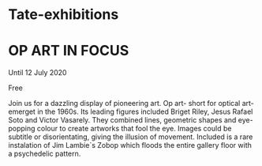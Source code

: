 # Tate-exhibitions
<html>
	<body>
	  <h1>OP ART IN FOCUS</h1>
	  <p>Until 12 July 2020</p>
	  <P>Free</p>
	  <p>Join us for a dazzling display of pioneering art. Op art- short for optical art- emerget in the 1960s. 
	  Its leading figures included Briget Riley, Jesus Rafael Soto and Victor Vasarely.
	  They combined lines, geometric shapes and eye- popping colour to create artworks that fool the eye.
	  Images could be subtitle or disorientating, giving the illusion of movement.
	  Included is a rare instalation of Jim Lambie`s Zobop which floods the entire gallery floor with a psychedelic pattern.</p>
	  </body>
	  </html>
